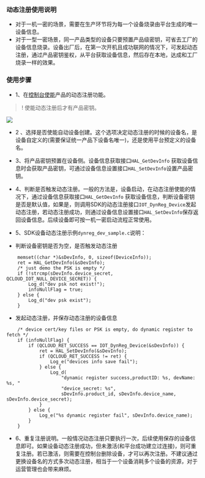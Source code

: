 ### 动态注册使用说明
- 对于一机一密的场景，需要在生产环节将为每一个设备烧录由平台生成的唯一设备信息。
- 对于一型一密场景，同一产品类型的设备只要预置产品级密钥，可省去工厂的设备信息烧录。设备出厂后，在第一次开机且成功联网的情况下，可发起动态注册，通过产品密钥鉴权，从平台获取设备信息，然后存在本地，达成和工厂烧录一样的效果。


### 使用步骤
- 1、在[控制台使能](https://cloud.tencent.com/document/product/1081/47494)产品的动态注册功能。
>!  使能动态注册后才有产品密钥。

![](https://main.qcloudimg.com/raw/d615cf031e5d3d8b06c56cb4caeec383.png)

- 2 、选择是否使能自动设备创建。这个选项决定动态注册的时候的设备名，是设备自定义的(需要保证统一产品下设备名唯一)，还是使用平台预定义的设备名。

- 3、将产品密钥预置在设备侧。设备信息获取接口`HAL_GetDevInfo` 获取设备信息时会获取产品密钥，可通过设备信息设置接口`HAL_SetDevInfo`设置产品密钥。

- 4、判断是否触发动态注册。一般的方法是，设备启动，在动态注册使能的情况下，通过设备信息获取接口`HAL_GetDevInfo` 获取设备信息，判断设备密钥是否是默认值，如果是，则调用SDK的动态注册接口`IOT_DynReg_Device`发起动态注册，若动态注册成功，则通过设备信息设置接口`HAL_SetDevInfo`保存返回设备信息。后续设备即可按一机一密启动流程正常使用。

- 5、SDK设备动态注册示例`dynreg_dev_sample.c`说明：
-  判断设备密钥是否为空，是否触发动态注册
```
    memset((char *)&sDevInfo, 0, sizeof(DeviceInfo));
    ret = HAL_GetDevInfo(&sDevInfo);
    /* just demo the PSK is empty */
    if (!strcmp(sDevInfo.device_secret, QCLOUD_IOT_NULL_DEVICE_SECRET)) {
        Log_d("dev psk not exist!");
        infoNullFlag = true;
    } else {
        Log_d("dev psk exist");
    }
```

-  发起动态注册，并保存动态注册的设备信息
```
    /* device cert/key files or PSK is empty, do dynamic register to fetch */
    if (infoNullFlag) {
        if (QCLOUD_RET_SUCCESS == IOT_DynReg_Device(&sDevInfo)) {
            ret = HAL_SetDevInfo(&sDevInfo);
            if (QCLOUD_RET_SUCCESS != ret) {
                Log_e("devices info save fail");
            } else {
                Log_d(
                    "dynamic register success,productID: %s, devName: %s, "
                    "device_secret: %s",
                    sDevInfo.product_id, sDevInfo.device_name, sDevInfo.device_secret);
            }
        } else {
            Log_e("%s dynamic register fail", sDevInfo.device_name);
        }
    }

```

- 6、重复注册说明。一般情况动态注册只要执行一次，后续使用保存的设备信息即可。如果设备动态注册成功，但未激活(和平台成功建立过连接)，则可重复注册。若已激活，则需要在控制台删除设备，才可以再次注册。不建议通过更换设备名的方式多次动态注册，相当于一个设备消耗多个设备的资源，对于运营管理也会带来麻烦。